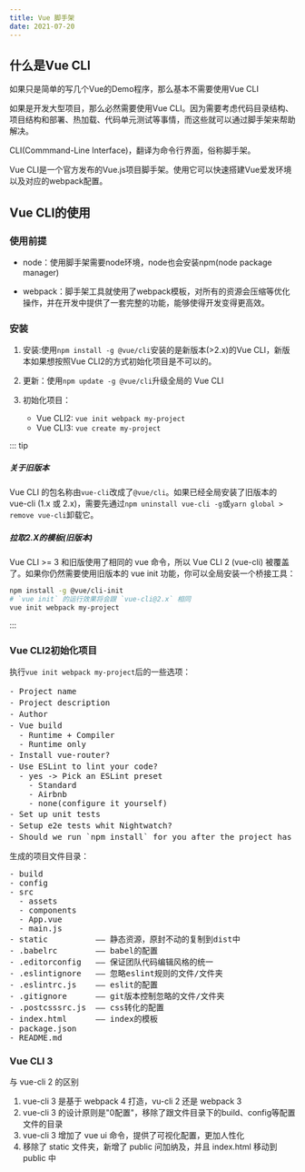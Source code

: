 ```yaml
---
title: Vue 脚手架
date: 2021-07-20
---
```


## 什么是Vue CLI

如果只是简单的写几个Vue的Demo程序，那么基本不需要使用Vue CLI

如果是开发大型项目，那么必然需要使用Vue CLI。因为需要考虑代码目录结构、项目结构和部署、热加载、代码单元测试等事情，而这些就可以通过脚手架来帮助解决。

CLI(Commmand-Line Interface)，翻译为命令行界面，俗称脚手架。

Vue CLI是一个官方发布的Vue.js项目脚手架。使用它可以快速搭建Vue爱发环境以及对应的webpack配置。

## Vue CLI的使用

### 使用前提

- node：使用脚手架需要node环境，node也会安装npm(node package manager)

- webpack：脚手架工具就使用了webpack模板，对所有的资源会压缩等优化操作，并在开发中提供了一套完整的功能，能够使得开发变得更高效。

### 安装

1. 安装:使用`npm install -g @vue/cli`安装的是新版本(>2.x)的Vue CLI，新版本如果想按照Vue CLI2的方式初始化项目是不可以的。

2. 更新：使用`npm update -g @vue/cli`升级全局的 Vue CLI

3. 初始化项目：
   - Vue CLI2: `vue init webpack my-project`
   - Vue CLI3: `vue create my-project`

::: tip
##### 关于旧版本

Vue CLI 的包名称由`vue-cli`改成了`@vue/cli`。如果已经全局安装了旧版本的 vue-cli (1.x 或 2.x)，需要先通过`npm uninstall vue-cli -g`或`yarn global > remove vue-cli`卸载它。

##### 拉取2.X的模板(旧版本)

Vue CLI >= 3 和旧版使用了相同的 vue 命令，所以 Vue CLI 2 (vue-cli) 被覆盖了。如果你仍然需要使用旧版本的 vue init 功能，你可以全局安装一个桥接工具：

```bash
npm install -g @vue/cli-init
# `vue init` 的运行效果将会跟 `vue-cli@2.x` 相同
vue init webpack my-project
```
:::

### Vue CLI2初始化项目

执行`vue init webpack my-project`后的一些选项：

<pre>
- Project name                                                            —— 项目名称
- Project description                                                     —— 项目描述
- Author                                                                  —— 作者
- Vue build                                                               —— 项目构建方式
  - Runtime + Compiler
  - Runtime only
- Install vue-router?                                                     —— 是否安装路由
- Use ESLint to lint your code?                                           —— 是否使用ESLint代码规范
  - yes -> Pick an ESLint preset
    - Standard
    - Airbnb
    - none(configure it yourself)
- Set up unit tests                                                       —— 单元测试
- Setup e2e tests whit Nightwatch?                                        —— 端到端单元测试
- Should we run `npm install` for you after the project has been created? —— 使用哪一个包管理器
</pre>

生成的项目文件目录：
<pre>
- build
- config
- src
  - assets
  - components
  - App.vue
  - main.js
- static          —— 静态资源，原封不动的复制到dist中
- .babelrc        —— babel的配置
- .editorconfig   —— 保证团队代码编辑风格的统一
- .eslintignore   —— 忽略eslint规则的文件/文件夹
- .eslintrc.js    —— eslit的配置
- .gitignore      —— git版本控制忽略的文件/文件夹
- .postcsssrc.js  —— css转化的配置
- index.html      —— index的模板
- package.json
- README.md
</pre>

### Vue CLI 3

与 vue-cli 2 的区别

1. vue-cli 3 是基于 webpack 4 打造，vu-cli 2 还是 webpack 3
2. vue-cli 3 的设计原则是"0配置"，移除了跟文件目录下的build、config等配置文件的目录
3. vue-cli 3 增加了 vue ui 命令，提供了可视化配置，更加人性化
4. 移除了 static 文件夹，新增了 public 问加纳及，并且 index.html 移动到 public 中
